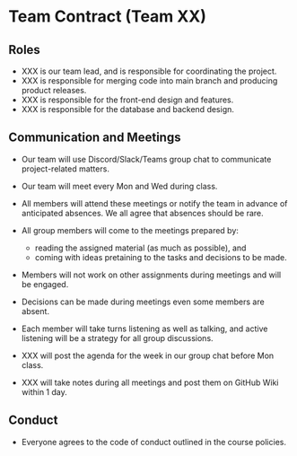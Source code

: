 # Team Contract (Team XX)

## Roles

- XXX is our team lead, and is responsible for coordinating the project.
- XXX is responsible for merging code into main branch and producing product releases.
- XXX is responsible for the front-end design and features.
- XXX is responsible for the database and backend design.

## Communication and Meetings

- Our team will use Discord/Slack/Teams group chat to communicate project-related matters.
- Our team will meet every Mon and Wed during class.
- All members will attend these meetings or notify the team in advance of anticipated absences. We all agree that absences should be rare.
- All group members will come to the meetings prepared by:
  - reading the assigned material (as much as possible), and
  - coming with ideas pretaining to the tasks and decisions to be made.
- Members will not work on other assignments during meetings and will be engaged.
- Decisions can be made during meetings even some members are absent.
- Each member will take turns listening as well as talking, and active listening will be a strategy for all group discussions.

- XXX will post the agenda for the week in our group chat before Mon class.
- XXX will take notes during all meetings and post them on GitHub Wiki within 1 day.

## Conduct

- Everyone agrees to the code of conduct outlined in the course policies.